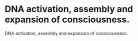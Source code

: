 # DNA activation, assembly and expansion of consciousness.

DNA activation, assembly and expansion of consciousness.